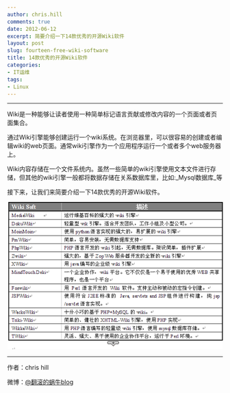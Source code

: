 ```yaml
---
author: chris.hill
comments: true
date: 2012-06-12
excerpt: 简要介绍一下14款优秀的开源Wiki软件
layout: post
slug: fourteen-free-wiki-software
title: 14款优秀的开源Wiki软件
categories:
- IT运维
tags:
- Linux
---
```


* * *





Wiki是一种能够让读者使用一种简单标记语言贡献或修改内容的一个页面或者页面集合。


通过Wiki引擎能够创建运行一个wiki系统。在浏览器里，可以很容易的创建或者编辑wiki的web页面。通常wiki引擎作为一个应用程序运行一个或者多个web服务器上。


Wiki内容存储在一个文件系统内。虽然一些简单的wiki引擎使用文本文件进行存储，但其他的wiki引擎一般都将数据存储在关系数据库里，比如:_Mysql数据库_等





接下来，让我们来简要介绍一下14款优秀的开源Wiki软件。

<!-- more -->



![14款优秀的Wiki软件](/images/2012year/2012-06-12_wiki.png)





* * *





作者：chris hill





微博：[@翻滚的蜗牛blog](http://www.weibo.com/weittor)



